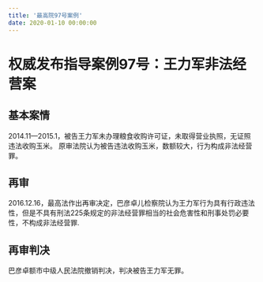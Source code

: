```yaml
---
title: '最高院97号案例'
date: 2020-01-10 00:00:00
---
```


# 权威发布指导案例97号：王力军非法经营案
## 基本案情
2014.11—2015.1，被告王力军未办理粮食收购许可证，未取得营业执照，无证照违法收购玉米。
原审法院认为被告违法收购玉米，数额较大，行为构成非法经营罪。

## 再审
2016.12.16，最高法作出再审决定，巴彦卓儿检察院认为王力军行为具有行政违法性，但是不具有刑法225条规定的非法经营罪相当的社会危害性和刑事处罚必要性，不构成非法经营罪.

## 再审判决
巴彦卓额市中级人民法院撤销判决，判决被告王力军无罪。